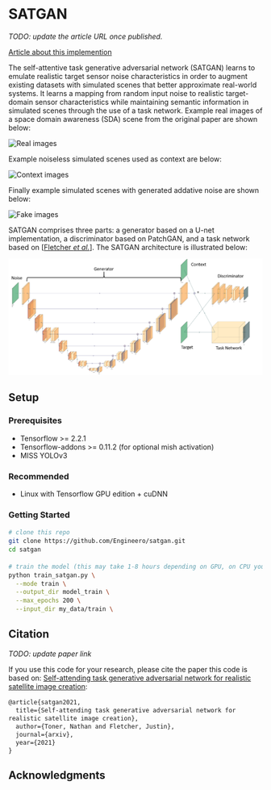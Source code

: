 # SATGAN

*TODO: update the article URL once published.*

[Article about this implemention][0]

The self-attentive task generative adversarial network (SATGAN) learns
to emulate realistic target sensor noise characteristics in order to
augment existing datasets with simulated scenes that better approximate
real-world systems. It learns a mapping from random input noise to realistic
target-domain sensor characteristics while maintaining semantic information
in simulated scenes through the use of a task network. Example real images of
a space domain awareness (SDA) scene from the original paper are shown below:

![Real images](satgan_docs/real_images.jpg 'Real images')

Example noiseless simulated scenes used as context are below:

![Context images](satgan_docs/context_images.jpg 'Context images')

Finally example simulated scenes with generated addative noise are shown below:

![Fake images](satgan_docs/fake_images.jpg 'Fake images')

SATGAN comprises three parts: a generator based on a U-net implementation, a
discriminator based on PatchGAN, and a task network based on
[[Fletcher *et al.*][1]]. The SATGAN architecture is illustrated below:

![SATGAN architecture](satgan_docs/satgan_architecture.png 'SATGAN architecture')

## Setup

### Prerequisites
- Tensorflow >= 2.2.1
- Tensorflow-addons >= 0.11.2 (for optional mish activation)
- MISS YOLOv3

### Recommended
- Linux with Tensorflow GPU edition + cuDNN

### Getting Started

```sh
# clone this repo
git clone https://github.com/Engineero/satgan.git
cd satgan

# train the model (this may take 1-8 hours depending on GPU, on CPU you will be waiting for a bit)
python train_satgan.py \
  --mode train \
  --output_dir model_train \
  --max_epochs 200 \
  --input_dir my_data/train \
```

## Citation

*TODO: update paper link*

If you use this code for your research, please cite the paper this code is based on:
[Self-attending task generative adversarial network for realistic satellite image creation][0]:

```
@article{satgan2021,
  title={Self-attending task generative adversarial network for realistic satellite image creation},
  author={Toner, Nathan and Fletcher, Justin},
  journal={arxiv},
  year={2021}
}
```

## Acknowledgments

[0]: https://www.google.com
[1]: https://amostech.com/TechnicalPapers/2019/Machine-Learning-for-SSA-Applications/Fletcher.pdf